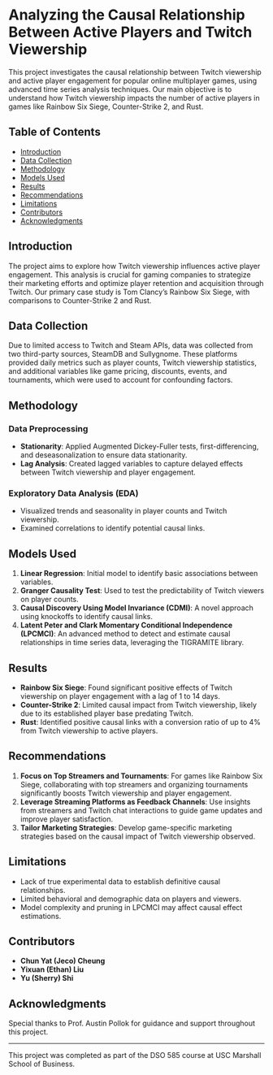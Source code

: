 # Analyzing the Causal Relationship Between Active Players and Twitch Viewership

This project investigates the causal relationship between Twitch viewership and active player engagement for popular online multiplayer games, using advanced time series analysis techniques. Our main objective is to understand how Twitch viewership impacts the number of active players in games like Rainbow Six Siege, Counter-Strike 2, and Rust.

## Table of Contents
- [Introduction](#introduction)
- [Data Collection](#data-collection)
- [Methodology](#methodology)
- [Models Used](#models-used)
- [Results](#results)
- [Recommendations](#recommendations)
- [Limitations](#limitations)
- [Contributors](#contributors)
- [Acknowledgments](#acknowledgments)

## Introduction

The project aims to explore how Twitch viewership influences active player engagement. This analysis is crucial for gaming companies to strategize their marketing efforts and optimize player retention and acquisition through Twitch. Our primary case study is Tom Clancy’s Rainbow Six Siege, with comparisons to Counter-Strike 2 and Rust.

## Data Collection

Due to limited access to Twitch and Steam APIs, data was collected from two third-party sources, SteamDB and Sullygnome. These platforms provided daily metrics such as player counts, Twitch viewership statistics, and additional variables like game pricing, discounts, events, and tournaments, which were used to account for confounding factors.

## Methodology

### Data Preprocessing
- **Stationarity**: Applied Augmented Dickey-Fuller tests, first-differencing, and deseasonalization to ensure data stationarity.
- **Lag Analysis**: Created lagged variables to capture delayed effects between Twitch viewership and player engagement.

### Exploratory Data Analysis (EDA)
- Visualized trends and seasonality in player counts and Twitch viewership.
- Examined correlations to identify potential causal links.

## Models Used

1. **Linear Regression**: Initial model to identify basic associations between variables.
2. **Granger Causality Test**: Used to test the predictability of Twitch viewers on player counts.
3. **Causal Discovery Using Model Invariance (CDMI)**: A novel approach using knockoffs to identify causal links.
4. **Latent Peter and Clark Momentary Conditional Independence (LPCMCI)**: An advanced method to detect and estimate causal relationships in time series data, leveraging the TIGRAMITE library.

## Results

- **Rainbow Six Siege**: Found significant positive effects of Twitch viewership on player engagement with a lag of 1 to 14 days.
- **Counter-Strike 2**: Limited causal impact from Twitch viewership, likely due to its established player base predating Twitch.
- **Rust**: Identified positive causal links with a conversion ratio of up to 4% from Twitch viewership to active players.

## Recommendations

1. **Focus on Top Streamers and Tournaments**: For games like Rainbow Six Siege, collaborating with top streamers and organizing tournaments significantly boosts Twitch viewership and player engagement.
2. **Leverage Streaming Platforms as Feedback Channels**: Use insights from streamers and Twitch chat interactions to guide game updates and improve player satisfaction.
3. **Tailor Marketing Strategies**: Develop game-specific marketing strategies based on the causal impact of Twitch viewership observed.

## Limitations

- Lack of true experimental data to establish definitive causal relationships.
- Limited behavioral and demographic data on players and viewers.
- Model complexity and pruning in LPCMCI may affect causal effect estimations.

## Contributors

- **Chun Yat (Jeco) Cheung**
- **Yixuan (Ethan) Liu**
- **Yu (Sherry) Shi**

## Acknowledgments

Special thanks to Prof. Austin Pollok for guidance and support throughout this project.

---

This project was completed as part of the DSO 585 course at USC Marshall School of Business.

